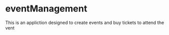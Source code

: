 # eventManagement
This is an appliction designed to create events and buy tickets to attend the vent
